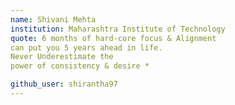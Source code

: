 ```yaml
---
name: Shivani Mehta
institution: Maharashtra Institute of Technology
quote: 6 months of hard-core focus & Alignment
can put you 5 years ahead in life.
Never Underestimate the
power of consistency & desire *

github_user: shirantha97
---
```

